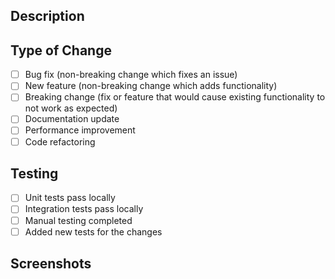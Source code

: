 ## Description
<!-- Provide a brief description of the changes in this PR -->

## Type of Change
<!-- Check all that apply -->
- [ ] Bug fix (non-breaking change which fixes an issue)
- [ ] New feature (non-breaking change which adds functionality)
- [ ] Breaking change (fix or feature that would cause existing functionality to not work as expected)
- [ ] Documentation update
- [ ] Performance improvement
- [ ] Code refactoring

## Testing
<!-- Describe the tests you ran to verify your changes -->
- [ ] Unit tests pass locally
- [ ] Integration tests pass locally
- [ ] Manual testing completed
- [ ] Added new tests for the changes

## Screenshots
<!-- If applicable, add screenshots to help explain your changes -->
<!-- Delete this section if not needed -->